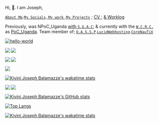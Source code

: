 Hi, 👋. I am Joseph,    

<a href="https://josephkb87.github.io">`About Me`</a>.<a href="https://linktr.ee/jungbasher87">`My Socials`</a>.<a href="https://github.com/josephkb87?tab=repositories"> `My work` </a>.<a href="https://github.com/josephkb87?tab=projects">`My Projects`</a> ; <a href="https://github.com/josephkb87/cv.md"> CV </a>; <a href="https://github.com/josephkb87/Worklog.md"> & Worklog </a>

Previously, was NPoC_Uganda <a href="https://spacegeneration.org"> with `S.G.A.C`</a>; <a href="https://spacegeneration.org/regions/africa/uganda">  </a> & currently with the <a href="https://wcrc.world/">`W.C.R.C.`</a> as <a href="https://wcrc.world/Files/WCRC_POC.pdf">PoC_Uganda</a>.   Team member of; <a href="https://github.com/OASSP">`O.A.S.S.P`</a>.<a href="https://github.com/LUCIDWEBHOSTING">`LucidWebhosting`</a>.<a href="https://github.com/CORENAUTICS">`CoreNauTiX`</a>

 [![hello-world](https://github.com/josephkb87/actions-learning-pathway/actions/workflows/hello-world.yml/badge.svg)](https://github.com/josephkb87/actions-learning-pathway/actions/workflows/hello-world.yml)

<a href="https://github.com/josephkb87/PythonBasics"><img align="center right" src="https://github-readme-stats.vercel.app/api/pin/?username=josephkb87&show_icons=true&show_icons=true&theme=gruvbox&repo=PythonBasics" />
</a> <a href="https://github.com/josephkb87/matlab_octave">
  <img align="left" src="https://github-readme-stats.vercel.app/api/pin/?username=josephkb87&show_icons=true&show_icons=true&theme=algolia&repo=Matlab_Octave" />
</a>

<a href="https://github.com/josephkb87/Filters"><img align="center left" src="https://github-readme-stats.vercel.app/api/pin/?username=josephkb87&show_icons=true&show_icons=true&theme=solarized-dark&repo=Filters" />
</a> <a href="https://github.com/josephkb87/JuMatOct"><img align="left" src="https://github-readme-stats.vercel.app/api/pin/?username=josephkb87&show_icons=true&show_icons=true&theme=nightowl&repo=JuMatOct" />
</a>

<a href="https://github.com/josephkb87/VerilogBasics"><img align="center left" src="https://github-readme-stats.vercel.app/api/pin/?username=josephkb87&show_icons=true&show_icons=true&theme=&repo=VerilogBasics" /></a> 


[![Kiyini Joseph Balamazze's wakatime stats](https://github-readme-stats.vercel.app/api/wakatime?username=josephkb&langs_count=10&layout=compact&show_icons=true&show_icons=true&theme=buefy&show_icons=true)](https://github.com/josephkb87/github-readme-stats)

<a href="https://github.com/josephkb87/VerilogBasics"><img align="center left" src="https://github-readme-stats.vercel.app/api/pin/?username=josephkb87&show_icons=true&show_icons=true&theme=&repo=VerilogBasics" />
</a> <a href="https://github.com/josephkb87/Java_JS_Basics_n_Projects"><img align="left" src="https://github-readme-stats.vercel.app/api/pin/?username=josephkb87&show_icons=true&show_icons=true&theme=solarized-light&repo=Java_JS_Basics_n_Projects" /></a>


[![Kiyini Joseph Balamazze's GitHub stats](https://github-readme-stats.vercel.app/api?username=josephkb87&show_icons=true&show_icons=true&theme=synthwave&show_icons=true)](https://github.com/josephkb87/github-readme-stats)

 [![Top Langs](https://github-readme-stats.vercel.app/api/top-langs/?username=josephkb87&show_icons=true&theme=tokyonight&langs_count=10&layout=compact)](https://github.com/josephkb87/github-readme-stats)

 [![Kiyini Joseph Balamazze's wakatime stats](https://github-readme-stats.vercel.app/api/wakatime?username=josephkb&langs_count=10&layout=compact&show_icons=true&show_icons=true&theme=buefy&show_icons=true)](https://github.com/josephkb87/github-readme-stats)


 <!--START_SECTION:waka-->

<!--END_SECTION:waka-->
  <!---
  josephkb87/josephkb87 is a ✨ special ✨ repository because its `README.md` (this file) appears on your GitHub profile.
  You can click the Preview link to take a look at your changes.
  --->
